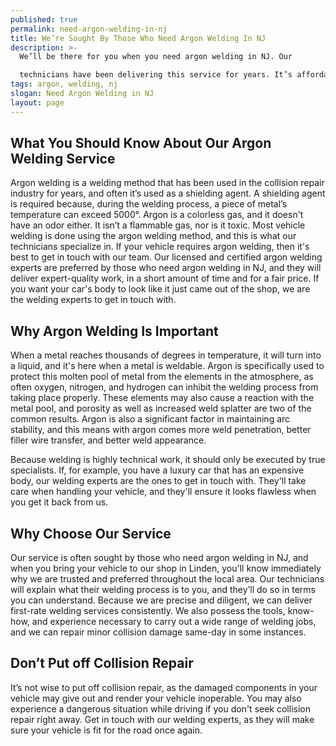 ```yaml
---
published: true
permalink: need-argon-welding-in-nj
title: We’re Sought By Those Who Need Argon Welding In NJ
description: >-
  We’ll be there for you when you need argon welding in NJ. Our

  technicians have been delivering this service for years. It’s affordable and very effective.
tags: argon, welding, nj
slogan: Need Argon Welding in NJ
layout: page
---
```


## What You Should Know About Our Argon Welding Service
Argon welding is a welding method that has been used in the collision repair industry for years, and often it’s used as a shielding agent. A shielding agent is required because, during the welding process, a piece of metal’s temperature can exceed 5000°. Argon is a colorless gas, and it doesn&#39;t have an odor either. It isn’t a flammable gas, nor is it toxic. Most vehicle welding is done using the argon welding method, and this is what our
technicians specialize in.
If your vehicle requires argon welding, then it&#39;s best to get in touch with our team. Our licensed and certified argon welding experts are preferred by those who need argon welding in NJ, and they will deliver expert-quality work, in a short amount of time and for a fair price. If you want your car&#39;s body to look like it just came out of the shop, we are the welding experts to get in touch with.
## Why Argon Welding Is Important
When a metal reaches thousands of degrees in temperature, it will turn into a liquid, and it's here when a metal is weldable. Argon is specifically used to protect this molten pool of metal from the elements in the atmosphere, as often oxygen, nitrogen, and hydrogen can inhibit the welding process from taking place properly.
These elements may also cause a reaction with the metal pool, and porosity as well as increased weld splatter are two of the common results. Argon is also a significant factor in maintaining arc stability, and this means with argon comes more weld penetration, better filler wire transfer, and better weld appearance.

Because welding is highly technical work, it should only be executed by true specialists.
If, for example, you have a luxury car that has an expensive body, our welding experts are the ones to get in touch with. They'll take care when handling your vehicle, and they'll ensure it looks flawless when you get it back from us.
## Why Choose Our Service
Our service is often sought by those who need argon welding in NJ, and when you bring your vehicle to our shop in Linden, you'll know immediately why we are trusted and preferred throughout the local area. Our technicians will explain what their welding process is to you, and they’ll do so in terms you can understand.
Because we are precise and diligent, we can deliver first-rate welding services consistently. We also possess the tools, know-how, and experience necessary to carry out a wide range of welding jobs, and we can repair minor collision damage same-day in some instances.
## Don’t Put off Collision Repair
It’s not wise to put off collision repair, as the damaged components in your vehicle may give out and render your vehicle inoperable. You may also experience a dangerous situation while driving if you don't seek collision repair right away. Get in touch with our welding experts, as they will make sure your vehicle is fit for the road once again.

